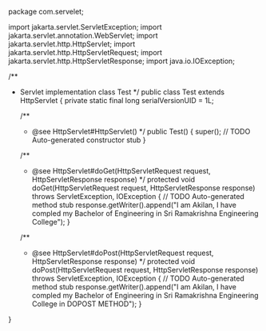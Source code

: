 package com.servelet;

import jakarta.servlet.ServletException;
import jakarta.servlet.annotation.WebServlet;
import jakarta.servlet.http.HttpServlet;
import jakarta.servlet.http.HttpServletRequest;
import jakarta.servlet.http.HttpServletResponse;
import java.io.IOException;

/**
 * Servlet implementation class Test
 */
public class Test extends HttpServlet {
	private static final long serialVersionUID = 1L;
       
    /**
     * @see HttpServlet#HttpServlet()
     */
    public Test() {
        super();
        // TODO Auto-generated constructor stub
    }

	/**
	 * @see HttpServlet#doGet(HttpServletRequest request, HttpServletResponse response)
	 */
	protected void doGet(HttpServletRequest request, HttpServletResponse response) throws ServletException, IOException {
		// TODO Auto-generated method stub
		response.getWriter().append("I am Akilan, I have compled my Bachelor of Engineering in Sri Ramakrishna Engineering College");
	}

	/**
	 * @see HttpServlet#doPost(HttpServletRequest request, HttpServletResponse response)
	 */
	protected void doPost(HttpServletRequest request, HttpServletResponse response) throws ServletException, IOException {
		// TODO Auto-generated method stub
		response.getWriter().append("I am Akilan, I have compled my Bachelor of Engineering in Sri Ramakrishna Engineering College in DOPOST METHOD");
	}

}
